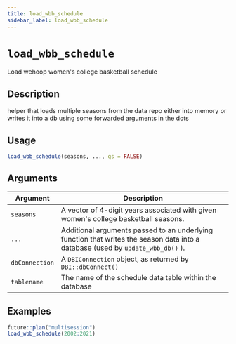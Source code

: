 ```yaml
---
title: load_wbb_schedule
sidebar_label: load_wbb_schedule
---
```

# `load_wbb_schedule`

Load wehoop women's college basketball schedule


## Description

helper that loads multiple seasons from the data repo either into memory
 or writes it into a db using some forwarded arguments in the dots


## Usage

```r
load_wbb_schedule(seasons, ..., qs = FALSE)
```


## Arguments

Argument      |Description
------------- |----------------
`seasons`     |     A vector of 4-digit years associated with given women's college basketball seasons.
`...`     |     Additional arguments passed to an underlying function that writes the season data into a database (used by `update_wbb_db()` ).
`dbConnection`     |    A `DBIConnection` object, as returned by `DBI::dbConnect()`
`tablename`     |     The name of the schedule data table within the database


## Examples

```r
future::plan("multisession")
load_wbb_schedule(2002:2021)
```
